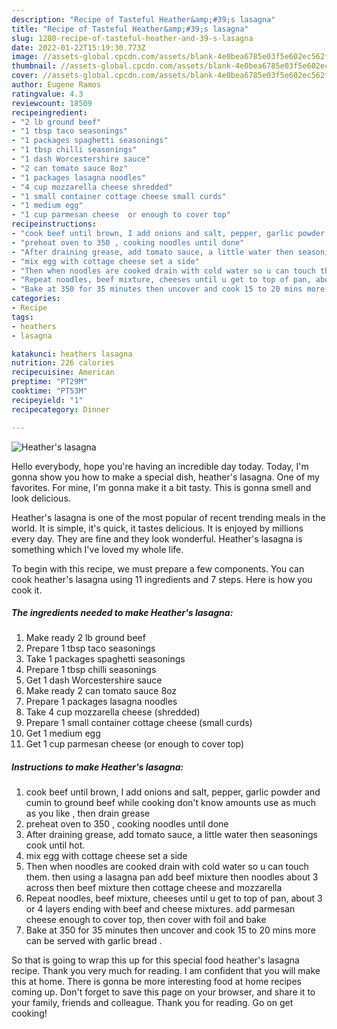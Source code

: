 ```yaml
---
description: "Recipe of Tasteful Heather&amp;#39;s lasagna"
title: "Recipe of Tasteful Heather&amp;#39;s lasagna"
slug: 1280-recipe-of-tasteful-heather-and-39-s-lasagna
date: 2022-01-22T15:19:30.773Z
image: //assets-global.cpcdn.com/assets/blank-4e0bea6785e03f5e602ec562f230caae08da540cada707380b4fe1bbebba43da.png
thumbnail: //assets-global.cpcdn.com/assets/blank-4e0bea6785e03f5e602ec562f230caae08da540cada707380b4fe1bbebba43da.png
cover: //assets-global.cpcdn.com/assets/blank-4e0bea6785e03f5e602ec562f230caae08da540cada707380b4fe1bbebba43da.png
author: Eugene Ramos
ratingvalue: 4.3
reviewcount: 18509
recipeingredient:
- "2 lb ground beef"
- "1 tbsp taco seasonings"
- "1 packages spaghetti seasonings"
- "1 tbsp chilli seasonings"
- "1 dash Worcestershire sauce"
- "2 can tomato sauce 8oz"
- "1 packages lasagna noodles"
- "4 cup mozzarella cheese shredded"
- "1 small container cottage cheese small curds"
- "1 medium egg"
- "1 cup parmesan cheese  or enough to cover top"
recipeinstructions:
- "cook beef until brown, I add onions and salt, pepper, garlic powder and cumin to ground beef while cooking don&#39;t know amounts use as much as you like ,  then drain grease"
- "preheat oven to 350 , cooking noodles until done"
- "After draining grease, add tomato sauce, a little water then seasonings cook until hot."
- "mix egg with cottage cheese set a side"
- "Then when noodles are cooked drain with cold water so u can touch them. then using a lasagna pan add beef mixture then noodles about 3 across then beef mixture then cottage cheese and mozzarella"
- "Repeat noodles, beef mixture, cheeses until u get to top of pan, about 3 or 4 layers ending with beef and cheese mixtures. add parmesan cheese enough to cover top, then cover with foil and bake"
- "Bake at 350 for 35 minutes then uncover and cook 15 to 20 mins more can be served with garlic bread ."
categories:
- Recipe
tags:
- heathers
- lasagna

katakunci: heathers lasagna 
nutrition: 226 calories
recipecuisine: American
preptime: "PT29M"
cooktime: "PT53M"
recipeyield: "1"
recipecategory: Dinner

---
```



![Heather&#39;s lasagna](//assets-global.cpcdn.com/assets/blank-4e0bea6785e03f5e602ec562f230caae08da540cada707380b4fe1bbebba43da.png)

Hello everybody, hope you're having an incredible day today. Today, I'm gonna show you how to make a special dish, heather&#39;s lasagna. One of my favorites. For mine, I'm gonna make it a bit tasty. This is gonna smell and look delicious.

Heather&#39;s lasagna is one of the most popular of recent trending meals in the world. It is simple, it's quick, it tastes delicious. It is enjoyed by millions every day. They are fine and they look wonderful. Heather&#39;s lasagna is something which I've loved my whole life.




To begin with this recipe, we must prepare a few components. You can cook heather&#39;s lasagna using 11 ingredients and 7 steps. Here is how you cook it.

<!--inarticleads1-->

##### The ingredients needed to make Heather&#39;s lasagna:

1. Make ready 2 lb ground beef
1. Prepare 1 tbsp taco seasonings
1. Take 1 packages spaghetti seasonings
1. Prepare 1 tbsp chilli seasonings
1. Get 1 dash Worcestershire sauce
1. Make ready 2 can tomato sauce 8oz
1. Prepare 1 packages lasagna noodles
1. Take 4 cup mozzarella cheese (shredded)
1. Prepare 1 small container cottage cheese (small curds)
1. Get 1 medium egg
1. Get 1 cup parmesan cheese  (or enough to cover top)




<!--inarticleads2-->

##### Instructions to make Heather&#39;s lasagna:

1. cook beef until brown, I add onions and salt, pepper, garlic powder and cumin to ground beef while cooking don&#39;t know amounts use as much as you like ,  then drain grease
1. preheat oven to 350 , cooking noodles until done
1. After draining grease, add tomato sauce, a little water then seasonings cook until hot.
1. mix egg with cottage cheese set a side
1. Then when noodles are cooked drain with cold water so u can touch them. then using a lasagna pan add beef mixture then noodles about 3 across then beef mixture then cottage cheese and mozzarella
1. Repeat noodles, beef mixture, cheeses until u get to top of pan, about 3 or 4 layers ending with beef and cheese mixtures. add parmesan cheese enough to cover top, then cover with foil and bake
1. Bake at 350 for 35 minutes then uncover and cook 15 to 20 mins more can be served with garlic bread .




So that is going to wrap this up for this special food heather&#39;s lasagna recipe. Thank you very much for reading. I am confident that you will make this at home. There is gonna be more interesting food at home recipes coming up. Don't forget to save this page on your browser, and share it to your family, friends and colleague. Thank you for reading. Go on get cooking!
